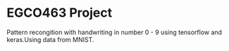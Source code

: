 # EGCO463 Project
Pattern recongition with handwriting in number 0 - 9 using tensorflow and keras.Using data from MNIST.
